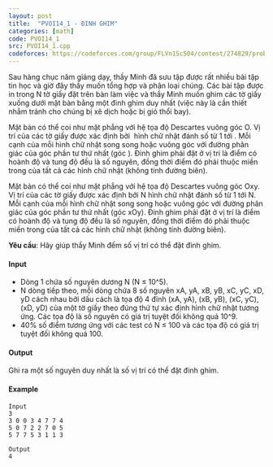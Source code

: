 ```yaml
---
layout: post
title:  "PVOI14_1 - ĐINH GHIM"
categories: [math]
code: PVOI14_1
src: PVOI14_1.cpp
codeforces: https://codeforces.com/group/FLVn1Sc504/contest/274829/problem/F
---
```




  


Sau hàng chục năm giảng dạy, thầy Minh đã sưu tập được rất nhiều bài tập tin học và giờ đây thầy muốn tổng hợp và phân loại chúng. Các bài tập được in trong N tờ giấy đặt trên bàn làm việc và thầy Minh muốn ghim các tờ giấy xuống dưới mặt bàn bằng một đinh ghim duy nhất (việc này là cần thiết nhằm tránh cho chúng bị xê dịch hoặc bị gió thổi bay).

Mặt bàn có thể coi như mặt phẳng với hệ tọa độ Descartes vuông góc Ο. Vị trí của các tờ giấy được xác định bởi  hình chữ nhật đánh số từ 1 tới . Mỗi cạnh của mỗi hình chữ nhật song song hoặc vuông góc với đường phân giác của góc phần tư thứ nhất (góc ). Đinh ghim phải đặt ở vị trí là điểm có hoành độ và tung độ đều là số nguyên, đồng thời điểm đó phải thuộc miền trong của tất cả các hình chữ nhật (không tính đường biên).

Mặt bàn có thể coi như mặt phẳng với hệ tọa độ Descartes vuông góc Οxy. Vị trí của các tờ giấy được xác định bởi N hình chữ nhật đánh số từ 1 tới N. Mỗi cạnh của mỗi hình chữ nhật song song hoặc vuông góc với đường phân giác của góc phần tư thứ nhất (góc xOy). Đinh ghim phải đặt ở vị trí là điểm có hoành độ và tung độ đều là số nguyên, đồng thời điểm đó phải thuộc miền trong của tất cả các hình chữ nhật (không tính đường biên).

**Yêu cầu**: Hãy giúp thầy Minh đếm số vị trí có thể đặt đinh ghim.

#### Input

*   Dòng 1 chứa số nguyên dương N (N ≤ 10^5).
*   N dòng tiếp theo, mỗi dòng chứa 8 số nguyên xA, yA, xB, yB, xC, yC, xD, yD cách nhau bởi dấu cách là tọa độ 4 đỉnh (xA, yA), (xB, yB), (xC, yC), (xD, yD) của một tờ giấy theo đúng thứ tự xác định hình chữ nhật tương ứng. Các tọa độ là số nguyên có giá trị tuyệt đối không quá 10^9.
*   40% số điểm tương ứng với các test có N ≤ 100 và các tọa độ có giá trị tuyệt đối không quá 100.

#### Output

Ghi ra một số nguyên duy nhất là số vị trí có thể đặt đinh ghim.

#### Example

```
Input
3
3 0 0 3 4 7 7 4 
5 0 7 2 2 7 0 5 
5 7 7 5 3 1 1 3

Output
4
```

<!--more-->


